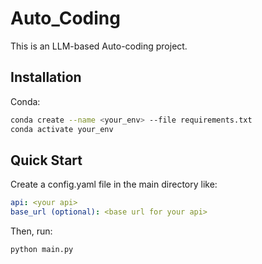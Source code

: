# Auto_Coding
This is an LLM-based Auto-coding project.

## Installation
Conda:
```sh
conda create --name <your_env> --file requirements.txt
conda activate your_env
```

## Quick Start
Create a config.yaml file in the main directory like:
```yaml
api: <your api>
base_url (optional): <base url for your api>
```
Then, run:
```sh
python main.py
```
